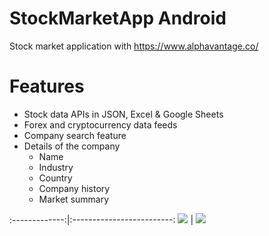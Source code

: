 # StockMarketApp Android
Stock market application with https://www.alphavantage.co/

# Features

- Stock data APIs in JSON, Excel & Google Sheets
- Forex and cryptocurrency data feeds
- Company search feature
- Details of the company
    - Name
    - Industry
    - Country
    - Company history
    - Market summary

:-------------:|:-------------------------:
![](images/orn1.png)  |  ![](images/orn2.png)
 
